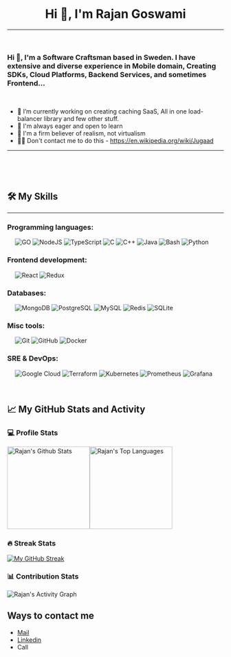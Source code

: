 <h1 align="center">Hi 👋, I'm Rajan Goswami</h1>

<!--
**r-goswami/r-goswami** is a ✨ _special_ ✨ repository because its `README.md` (this file) appears on your GitHub profile.

Here are some ideas to get you started:

- 🔭 I’m currently working on ...
- 🌱 I’m currently learning ...
- 👯 I’m looking to collaborate on ...
- 🤔 I’m looking for help with ...
- 💬 Ask me about ...
- 📫 How to reach me: ...
- 😄 Pronouns: ...
- ⚡ Fun fact: ...
-->

-------------------
&emsp;
<h3 align="left">Hi 👋, I'm a Software Craftsman based in Sweden. I have extensive and diverse experience in Mobile domain, Creating SDKs, Cloud Platforms, Backend Services, and sometimes Frontend...</h3>
&emsp;

- 🔭 I’m currently working on creating caching SaaS, All in one load-balancer library and few other stuff.
- 🍁 I'm always eager and open to learn
- 🌴 I'm a firm believer of realism, not virtualism
- 🙅‍♂️ Don't contact me to do this - https://en.wikipedia.org/wiki/Jugaad

   
-------------------
&emsp;

<!-- - 🔭 I’m currently working with [Zblocks](https://zblocks.io/) for Enterprise Blockchain Platform development.) -->

&emsp;

## 🛠️ My Skills
-------------------
### Programming languages:
&emsp;
![GO](https://img.shields.io/badge/-GO-000?&logo=Go)
![NodeJS](https://img.shields.io/badge/Node.js-000?logo=node.js&logoColor=white)
![TypeScript](https://img.shields.io/badge/-TypeScript-000?&logo=TypeScript&logoColor=007ACC)
![C](https://img.shields.io/badge/C-000?logo=c&logoColor=white)
![C++](https://img.shields.io/badge/C%2B%2B-000?logo=c%2B%2B&logoColor=white)
![Java](https://img.shields.io/badge/Java-000?logo=openjdk&logoColor=white)
![Bash](https://img.shields.io/badge/-Bash-000?&logo=GNU-Bash)
![Python](https://img.shields.io/badge/-Python-000?&logo=Python)

### Frontend development:
&emsp;
![React](https://img.shields.io/badge/-React-000?&logo=React)
![Redux](https://img.shields.io/badge/-Redux-000?&logo=Redux)

### Databases:
&emsp;
![MongoDB](https://img.shields.io/badge/-MongoDB-000?&logo=MongoDB)
![PostgreSQL](https://img.shields.io/badge/-PostgreSQL-000?&logo=PostgreSQL)
![MySQL](https://img.shields.io/badge/-MySQL-000?&logo=MySQL)
![Redis](https://img.shields.io/badge/-Redis-000?&logo=Redis)
![SQLite](https://img.shields.io/badge/-SQLite-000?&logo=SQLite)

### Misc tools:
&emsp;
![Git](https://img.shields.io/badge/-Git-000?&logo=Git)
![GitHub](https://img.shields.io/badge/-GitHub-000?&logo=GitHub)
![Docker](https://img.shields.io/badge/-Docker-000?&logo=Docker)

### SRE & DevOps:
&emsp;
![Google Cloud](https://img.shields.io/badge/Google_Cloud-000?logo=google-cloud&logoColor=white)
![Terraform](https://img.shields.io/badge/-Terraform-000?logo=Terraform)
![Kubernetes](https://img.shields.io/badge/-Kubernetes-000?&logo=Kubernetes)
![Prometheus](https://img.shields.io/badge/-Prometheus-000?&logo=Prometheus)
![Grafana](https://img.shields.io/badge/-Grafana-000?&logo=Grafana)

&emsp;

## 📈 My GitHub Stats and Activity

### 💻 Profile Stats

<img alt="Rajan's Github Stats" src="https://github-readme-stats.vercel.app/api/?username=r-goswami&show_icons=true&include_all_commits=true&count_private=true&theme=react&hide_border=true&bg_color=1F222E&title_color=F85D7F&icon_color=F8D866" height="192px"/><img alt="Rajan's Top Languages" src="https://github-readme-stats.vercel.app/api/top-langs/?username=r-goswami&langs_count=8&layout=compact&theme=react&hide_border=true&bg_color=1F222E&title_color=F85D7F&icon_color=F8D866" height="192px"/>


### 🔥 Streak Stats

[![My GitHub Streak](https://github-readme-streak-stats.herokuapp.com?user=r-goswami)](https://git.io/streak-stats)

### 📊 Contribution Stats

<img alt="Rajan's Activity Graph" src="https://github-readme-activity-graph.cyclic.app/graph/?username=r-goswami&bg_color=1F222E&color=F8D866&line=F85D7F&point=FFFFFF&hide_border=true" />

## Ways to contact me

<ul>
<li><a href="mailto:rajan.goswami85@gmail.com" rel="me">Mail</a>
<li><a href="https://www.linkedin.com/in/rajangoswami/" rel="me">Linkedin</a>
<li>Call</li>
</li>
</ul>

